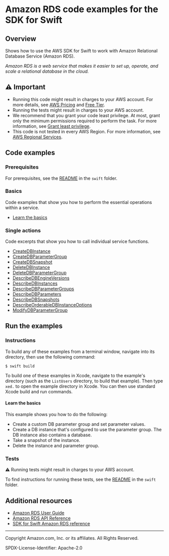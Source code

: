 # Amazon RDS code examples for the SDK for Swift

## Overview

Shows how to use the AWS SDK for Swift to work with Amazon Relational Database Service (Amazon RDS).

<!--custom.overview.start-->
<!--custom.overview.end-->

_Amazon RDS is a web service that makes it easier to set up, operate, and scale a relational database in the cloud._

## ⚠ Important

* Running this code might result in charges to your AWS account. For more details, see [AWS Pricing](https://aws.amazon.com/pricing/) and [Free Tier](https://aws.amazon.com/free/).
* Running the tests might result in charges to your AWS account.
* We recommend that you grant your code least privilege. At most, grant only the minimum permissions required to perform the task. For more information, see [Grant least privilege](https://docs.aws.amazon.com/IAM/latest/UserGuide/best-practices.html#grant-least-privilege).
* This code is not tested in every AWS Region. For more information, see [AWS Regional Services](https://aws.amazon.com/about-aws/global-infrastructure/regional-product-services).

<!--custom.important.start-->
<!--custom.important.end-->

## Code examples

### Prerequisites

For prerequisites, see the [README](../../README.md#Prerequisites) in the `swift` folder.


<!--custom.prerequisites.start-->
<!--custom.prerequisites.end-->

### Basics

Code examples that show you how to perform the essential operations within a service.

- [Learn the basics](scenario/Package.swift)


### Single actions

Code excerpts that show you how to call individual service functions.

- [CreateDBInstance](scenario/Sources/entry.swift#L543)
- [CreateDBParameterGroup](scenario/Sources/entry.swift#L340)
- [CreateDBSnapshot](scenario/Sources/entry.swift#L641)
- [DeleteDBInstance](scenario/Sources/entry.swift#L719)
- [DeleteDBParameterGroup](scenario/Sources/entry.swift#L784)
- [DescribeDBEngineVersions](scenario/Sources/entry.swift#L317)
- [DescribeDBInstances](scenario/Sources/entry.swift#L595)
- [DescribeDBParameterGroups](scenario/Sources/entry.swift#L364)
- [DescribeDBParameters](scenario/Sources/entry.swift#L388)
- [DescribeDBSnapshots](scenario/Sources/entry.swift#L670)
- [DescribeOrderableDBInstanceOptions](scenario/Sources/entry.swift#L492)
- [ModifyDBParameterGroup](scenario/Sources/entry.swift#L427)


<!--custom.examples.start-->
<!--custom.examples.end-->

## Run the examples

### Instructions

To build any of these examples from a terminal window, navigate into its
directory, then use the following command:

```
$ swift build
```

To build one of these examples in Xcode, navigate to the example's directory
(such as the `ListUsers` directory, to build that example). Then type `xed.`
to open the example directory in Xcode. You can then use standard Xcode build
and run commands.

<!--custom.instructions.start-->
<!--custom.instructions.end-->


#### Learn the basics

This example shows you how to do the following:

- Create a custom DB parameter group and set parameter values.
- Create a DB instance that's configured to use the parameter group. The DB instance also contains a database.
- Take a snapshot of the instance.
- Delete the instance and parameter group.

<!--custom.basic_prereqs.rds_Scenario_GetStartedInstances.start-->
<!--custom.basic_prereqs.rds_Scenario_GetStartedInstances.end-->


<!--custom.basics.rds_Scenario_GetStartedInstances.start-->
<!--custom.basics.rds_Scenario_GetStartedInstances.end-->


### Tests

⚠ Running tests might result in charges to your AWS account.


To find instructions for running these tests, see the [README](../../README.md#Tests)
in the `swift` folder.



<!--custom.tests.start-->
<!--custom.tests.end-->

## Additional resources

- [Amazon RDS User Guide](https://docs.aws.amazon.com/AmazonRDS/latest/UserGuide/Welcome.html)
- [Amazon RDS API Reference](https://docs.aws.amazon.com/AmazonRDS/latest/APIReference/Welcome.html)
- [SDK for Swift Amazon RDS reference](https://sdk.amazonaws.com/swift/api/awsrds/latest/documentation/awsrds)

<!--custom.resources.start-->
<!--custom.resources.end-->

---

Copyright Amazon.com, Inc. or its affiliates. All Rights Reserved.

SPDX-License-Identifier: Apache-2.0
